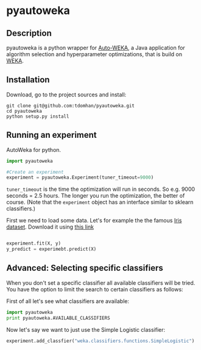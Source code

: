 pyautoweka
==========

Description
-----------

pyautoweka is a python wrapper for [Auto-WEKA](http://www.cs.ubc.ca/labs/beta/Projects/autoweka/), a Java application for algorithm selection and hyperparameter optimizations, that is build on [WEKA](http://www.cs.waikato.ac.nz/ml/weka/). 


Installation
------------

Download, go to the project sources and install:
```
git clone git@github.com:tdomhan/pyautoweka.git
cd pyautoweka
python setup.py install
```

Running an experiment
--------------------

AutoWeka for python.

```python
import pyautoweka

#Create an experiment
experiment = pyautoweka.Experiment(tuner_timeout=9000)
```
`tuner_timeout` is the time the optimization will run in seconds. So e.g. 9000 seconds = 2.5 hours. The longer you run the optimization, the better of course. (Note that the `experiment` object has an interface similar to sklearn classifiers.) 

First we need to load some data. Let's for example the the famous [Iris dataset](http://archive.ics.uci.edu/ml/datasets/Iris). Download it using [this link](http://archive.ics.uci.edu/ml/machine-learning-databases/iris/iris.data)

```python
```

```python
experiment.fit(X, y)
y_predict = experimebt.predict(X)
```





Advanced: Selecting specific classifiers
----------------------------------------

When you don't set a specific classifier all available classifiers will be tried. You have the option to limit the search to certain classifiers as follows:

First of all let's see what classifiers are available:

```python
import pyautoweka
print pyautoweka.AVAILABLE_CLASSIFIERS
```

Now let's say we want to just use the Simple Logistic classifier:
```python
experiment.add_classfier("weka.classifiers.functions.SimpleLogistic")
```

